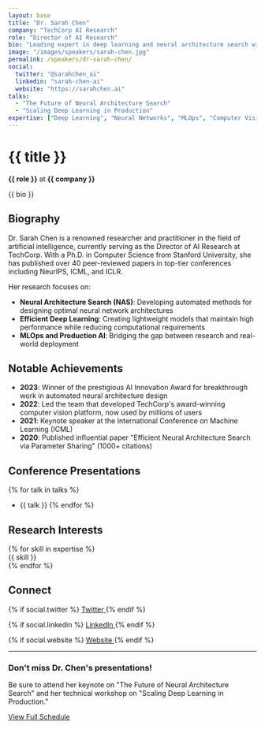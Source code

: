 ```yaml
---
layout: base
title: "Dr. Sarah Chen"
company: "TechCorp AI Research"
role: "Director of AI Research"
bio: "Leading expert in deep learning and neural architecture search with over 10 years of experience in artificial intelligence research and development."
image: "/images/speakers/sarah-chen.jpg"
permalink: /speakers/dr-sarah-chen/
social:
  twitter: "@sarahchen_ai"
  linkedin: "sarah-chen-ai"
  website: "https://sarahchen.ai"
talks:
  - "The Future of Neural Architecture Search"
  - "Scaling Deep Learning in Production"
expertise: ["Deep Learning", "Neural Networks", "MLOps", "Computer Vision"]
---
```


# {{ title }}

**{{ role }}** at **{{ company }}**

{{ bio }}

## Biography

Dr. Sarah Chen is a renowned researcher and practitioner in the field of artificial intelligence, currently serving as the Director of AI Research at TechCorp. With a Ph.D. in Computer Science from Stanford University, she has published over 40 peer-reviewed papers in top-tier conferences including NeurIPS, ICML, and ICLR.

Her research focuses on:
- **Neural Architecture Search (NAS)**: Developing automated methods for designing optimal neural network architectures
- **Efficient Deep Learning**: Creating lightweight models that maintain high performance while reducing computational requirements
- **MLOps and Production AI**: Bridging the gap between research and real-world deployment

## Notable Achievements

- **2023**: Winner of the prestigious AI Innovation Award for breakthrough work in automated neural architecture design
- **2022**: Led the team that developed TechCorp's award-winning computer vision platform, now used by millions of users
- **2021**: Keynote speaker at the International Conference on Machine Learning (ICML)
- **2020**: Published influential paper "Efficient Neural Architecture Search via Parameter Sharing" (1000+ citations)

## Conference Presentations

{% for talk in talks %}
- {{ talk }}
{% endfor %}

## Research Interests

<div class="grid grid-cols-2 md:grid-cols-4 gap-4 my-8">
  {% for skill in expertise %}
  <div class="bg-ai-blue-50 text-ai-blue-800 px-3 py-2 rounded-lg text-center font-medium">
    {{ skill }}
  </div>
  {% endfor %}
</div>

## Connect

<div class="flex gap-4 my-8">
  {% if social.twitter %}
  <a href="https://twitter.com/{{ social.twitter | replace('@', '') }}" 
     class="btn btn-outline text-blue-600 border-blue-600 hover:bg-blue-600 hover:text-white">
    Twitter
  </a>
  {% endif %}
  
  {% if social.linkedin %}
  <a href="https://linkedin.com/in/{{ social.linkedin }}" 
     class="btn btn-outline text-blue-700 border-blue-700 hover:bg-blue-700 hover:text-white">
    LinkedIn
  </a>
  {% endif %}
  
  {% if social.website %}
  <a href="{{ social.website }}" 
     class="btn btn-outline text-gray-600 border-gray-600 hover:bg-gray-600 hover:text-white">
    Website
  </a>
  {% endif %}
</div>

---

<div class="bg-gray-50 p-6 rounded-lg mt-12">
  <h3 class="text-lg font-semibold mb-4">Don't miss Dr. Chen's presentations!</h3>
  <p class="text-gray-600 mb-4">
    Be sure to attend her keynote on "The Future of Neural Architecture Search" 
    and her technical workshop on "Scaling Deep Learning in Production."
  </p>
  <a href="/schedule/" class="btn btn-primary">View Full Schedule</a>
</div> 